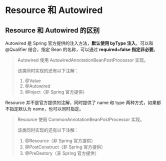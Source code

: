 # Resource 和 Autowired



## Resource 和 Autowired 的区别

Autowired 是 Spring 官方提供的注入方法，**默认使用 byType 注入**，可以和 @Qualifier 结合，指定 Bean 的名称，可以通过 **required=false 指定非必要**。

> Autowired 使用 AutowiredAnnotationBeanPostProcessor 实现。 
>
> 该类同时实现的还有以下注解：
>
> 1. @Value
> 2. @Autowired
> 3. @Inject（非 Spring 官方提供）

Resource 并不是官方提供的注解，同时提供了 name 和 type 两种方式，如果都不指定默认为 name，也可以同时指定。

> Resource 使用 CommonAnnotationBeanPostProcessor 实现。
>
> 该类同时实现的还有以下注解：
>
> 1. @Resource（非 Spring 官方提供）
> 2. @PostConstruct（非 Spring 官方提供）
> 3. @PreDestory（非 Spring 官方提供）



